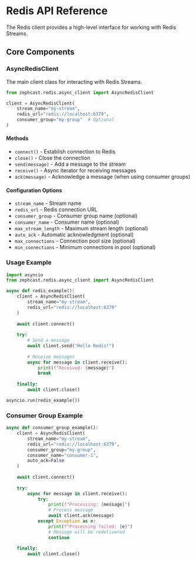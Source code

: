 # Redis API Reference

The Redis client provides a high-level interface for working with Redis Streams.

## Core Components

### AsyncRedisClient

The main client class for interacting with Redis Streams.

```python
from zephcast.redis.async_client import AsyncRedisClient

client = AsyncRedisClient(
    stream_name="my-stream",
    redis_url="redis://localhost:6379",
    consumer_group="my-group"  # Optional
)
```

#### Methods

- `connect()` - Establish connection to Redis
- `close()` - Close the connection
- `send(message)` - Add a message to the stream
- `receive()` - Async iterator for receiving messages
- `ack(message)` - Acknowledge a message (when using consumer groups)

#### Configuration Options

- `stream_name` - Stream name
- `redis_url` - Redis connection URL
- `consumer_group` - Consumer group name (optional)
- `consumer_name` - Consumer name (optional)
- `max_stream_length` - Maximum stream length (optional)
- `auto_ack` - Automatic acknowledgment (optional)
- `max_connections` - Connection pool size (optional)
- `min_connections` - Minimum connections in pool (optional)

### Usage Example

```python
import asyncio
from zephcast.redis.async_client import AsyncRedisClient

async def redis_example():
    client = AsyncRedisClient(
        stream_name="my-stream",
        redis_url="redis://localhost:6379"
    )
    
    await client.connect()
    
    try:
        # Send a message
        await client.send("Hello Redis!")
        
        # Receive messages
        async for message in client.receive():
            print(f"Received: {message}")
            break
            
    finally:
        await client.close()

asyncio.run(redis_example())
```

### Consumer Group Example

```python
async def consumer_group_example():
    client = AsyncRedisClient(
        stream_name="my-stream",
        redis_url="redis://localhost:6379",
        consumer_group="my-group",
        consumer_name="consumer-1",
        auto_ack=False
    )
    
    await client.connect()
    
    try:
        async for message in client.receive():
            try:
                print(f"Processing: {message}")
                # Process message
                await client.ack(message)
            except Exception as e:
                print(f"Processing failed: {e}")
                # Message will be redelivered
                continue
            
    finally:
        await client.close()
